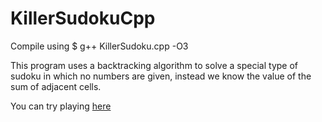 # KillerSudokuCpp

Compile using $ g++ KillerSudoku.cpp -O3

This program uses a backtracking algorithm to solve a special type of sudoku in which no numbers are given, instead we know the value of the sum of adjacent cells.

You can try playing [here][1]

[1]:https://www.dailykillersudoku.com

